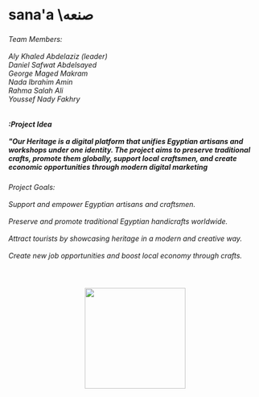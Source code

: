 <h1 align="left">sana'a  \صنعه</h1>

###

<h6 align="left">Team Members:<br><br>Aly Khaled Abdelaziz (leader) <br>Daniel Safwat Abdelsayed<br>George Maged Makram<br>Nada Ibrahim Amin <br>Rahma Salah Ali<br>Youssef Nady Fakhry</h6>

###

<h5 align="left">:Project Idea<br><br>"Our Heritage is a digital platform that unifies Egyptian artisans and workshops under one identity. The project aims to preserve traditional crafts, promote them globally, support local craftsmen, and create economic opportunities through modern digital marketing</h5>

###

<h6 align="left">Project Goals:<br><br>Support and empower Egyptian artisans and craftsmen.<br><br>Preserve and promote traditional Egyptian handicrafts worldwide.<br><br>Attract tourists by showcasing heritage in a modern and creative way.<br><br>Create new job opportunities and boost local economy through crafts.</h6>

###

<h2 align="left"></h2>

###

<div align="left">
</div>

###

<div align="center">
  <img height="0" src=""  />
</div>

###

<div align="center">
  <img height="200" src=""  />
</div>

###

<div align="center">
  <img height="1" src=""  />
</div>

###

<div align="center">
  <img height="1" src=""  />
</div>

###

<div align="center">
  <img height="1" src="1"  />
</div>

###
